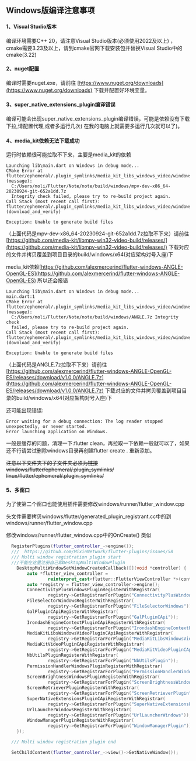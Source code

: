 ## Windows版编译注意事项

#### 1、Visual Studio版本

编译环境需要C++ 20，请注意Visual Studio版本(必须使用2022及以上)
，cmake需要3.23及以上，请到cmake官网下载安装包并替换Visual
Studio中的cmake(3.22)

#### 2、nuget配置

编译时需要nuget.exe，请前往 [https://www.nuget.org/downloads](https://www.nuget.org/downloads)
下载并配置好环境变量。

#### 3、super_native_extensions_plugin编译错误

编译可能会出现super_native_extensions_plugin编译错误，可能是依赖没有下载下拉,请配置代理,或者多运行几次(
在我的电脑上就需要多运行几次就可以了)。

#### 4、media_kit依赖无法下载成功

运行时依赖很可能拉取不下来，主要是media_kit的依赖

```
Launching lib\main.dart on Windows in debug mode...
CMake Error at flutter/ephemeral/.plugin_symlinks/media_kit_libs_windows_video/windows/CMakeLists.txt:40 (message):
  C:/Users/moli/Flutter/Note/note/build/windows/mpv-dev-x86_64-20230924-git-652a1dd.7z
  Integrity check failed, please try to re-build project again.
Call Stack (most recent call first):
flutter/ephemeral/.plugin_symlinks/media_kit_libs_windows_video/windows/CMakeLists.txt:74 (download_and_verify)

Exception: Unable to generate build files
```

（上面代码是mpv-dev-x86_64-20230924-git-652a1dd.7z拉取不下来）请前往[https://github.com/media-kit/libmpv-win32-video-build/releases/](https://github.com/media-kit/libmpv-win32-video-build/releases/)
下载对应的文件并拷贝覆盖到项目目录的build/windows/x64(对应架构对号入座)下

media_kit依赖[https://github.com/alexmercerind/flutter-windows-ANGLE-OpenGL-ES](https://github.com/alexmercerind/flutter-windows-ANGLE-OpenGL-ES)
所以还会报错

```
Launching lib\main.dart on Windows in debug mode...
main.dart:1
CMake Error at flutter/ephemeral/.plugin_symlinks/media_kit_libs_windows_video/windows/CMakeLists.txt:40 (message):
  C:/Users/moli/Flutter/Note/note/build/windows/ANGLE.7z Integrity check
  failed, please try to re-build project again.
Call Stack (most recent call first):
flutter/ephemeral/.plugin_symlinks/media_kit_libs_windows_video/windows/CMakeLists.txt:110 (download_and_verify)

Exception: Unable to generate build files
```

（上面代码是ANGLE.7z拉取不下来）请前往[https://github.com/alexmercerind/flutter-windows-ANGLE-OpenGL-ES/releases/download/v1.0.0/ANGLE.7z](https://github.com/alexmercerind/flutter-windows-ANGLE-OpenGL-ES/releases/download/v1.0.0/ANGLE.7z)
下载对应的文件并拷贝覆盖到项目目录的build/windows/x64(对应架构对号入座)下

还可能出现错误:

```
Error waiting for a debug connection: The log reader stopped unexpectedly, or never started.
Error launching application on Windows.
```

一般是缓存的问题，清理一下:flutter clean，再拉取一下依赖一般就可以了，如果还不行请尝试删除windows目录再创建flutter
create . 重新添加。

~~注意以下文件夹下的子文件夹必须为链接~~
~~windows/flutter/ephemeral/.plugin_symlinks/~~
~~linux/flutter/ephemeral/.plugin_symlinks/~~

#### 5、多窗口

为了使第二个窗口也能使用插件需要修改windows/runner/flutter_window.cpp

头文件需要拷贝windows/flutter/generated_plugin_registrant.cc中的到windows/runner/flutter_window.cpp

修改windows/runner/flutter_window.cpp中的OnCreate()
类似

```c++
  RegisterPlugins(flutter_controller_->engine());
  ///  https://github.com/MixinNetwork/flutter-plugins/issues/58
  /// Multi window registration plugin start
  ///不能在这里注册自己即DesktopMultiWindowPlugin
    DesktopMultiWindowSetWindowCreatedCallback([](void *controller) {
        auto *flutter_view_controller =
                reinterpret_cast<flutter::FlutterViewController *>(controller);
        auto *registry = flutter_view_controller->engine();
        ConnectivityPlusWindowsPluginRegisterWithRegistrar(
                registry->GetRegistrarForPlugin("ConnectivityPlusWindowsPlugin"));
        FileSelectorWindowsRegisterWithRegistrar(
                registry->GetRegistrarForPlugin("FileSelectorWindows"));
        GalPluginCApiRegisterWithRegistrar(
                registry->GetRegistrarForPlugin("GalPluginCApi"));
        IrondashEngineContextPluginCApiRegisterWithRegistrar(
                registry->GetRegistrarForPlugin("IrondashEngineContextPluginCApi"));
        MediaKitLibsWindowsVideoPluginCApiRegisterWithRegistrar(
                registry->GetRegistrarForPlugin("MediaKitLibsWindowsVideoPluginCApi"));
        MediaKitVideoPluginCApiRegisterWithRegistrar(
                registry->GetRegistrarForPlugin("MediaKitVideoPluginCApi"));
        NbUtilsPluginRegisterWithRegistrar(
                registry->GetRegistrarForPlugin("NbUtilsPlugin"));
        PermissionHandlerWindowsPluginRegisterWithRegistrar(
                registry->GetRegistrarForPlugin("PermissionHandlerWindowsPlugin"));
        ScreenBrightnessWindowsPluginRegisterWithRegistrar(
                registry->GetRegistrarForPlugin("ScreenBrightnessWindowsPlugin"));
        ScreenRetrieverPluginRegisterWithRegistrar(
                registry->GetRegistrarForPlugin("ScreenRetrieverPlugin"));
        SuperNativeExtensionsPluginCApiRegisterWithRegistrar(
                registry->GetRegistrarForPlugin("SuperNativeExtensionsPluginCApi"));
        UrlLauncherWindowsRegisterWithRegistrar(
                registry->GetRegistrarForPlugin("UrlLauncherWindows"));
        WindowManagerPluginRegisterWithRegistrar(
                registry->GetRegistrarForPlugin("WindowManagerPlugin"));
    });

  /// Multi window registration plugin end

  SetChildContent(flutter_controller_->view()->GetNativeWindow());
```

